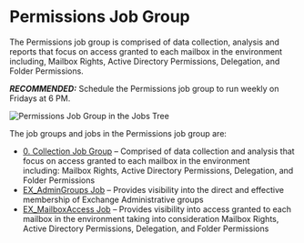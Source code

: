 # Permissions Job Group

The Permissions job group is comprised of data collection, analysis and reports that focus on access granted to each mailbox in the environment including, Mailbox Rights, Active Directory Permissions, Delegation, and Folder Permissions.

___RECOMMENDED:___ Schedule the Permissions job group to run weekly on Fridays at 6 PM.

![Permissions Job Group in the Jobs Tree](/img/product_docs/accessanalyzer/accessanalyzer/enterpriseauditor/admin/hostmanagement/jobstree.png)

The job groups and jobs in the Permissions job group are:

- [0. Collection Job Group](/docs/accessanalyzer/accessanalyzer/enterpriseauditor/solutions/exchange/mailboxes/permissions/collection/overview.md) – Comprised of data collection and analysis that focus on access granted to each mailbox in the environment including: Mailbox Rights, Active Directory Permissions, Delegation, and Folder Permissions
- [EX\_AdminGroups Job](/docs/accessanalyzer/accessanalyzer/enterpriseauditor/solutions/exchange/mailboxes/permissions/ex_admingroups.md) – Provides visibility into the direct and effective membership of Exchange Administrative groups
- [EX\_MailboxAccess Job](/docs/accessanalyzer/accessanalyzer/enterpriseauditor/solutions/exchange/mailboxes/permissions/ex_mailboxaccess.md) – Provides visibility into access granted to each mailbox in the environment taking into consideration Mailbox Rights, Active Directory Permissions, Delegation, and Folder Permissions
